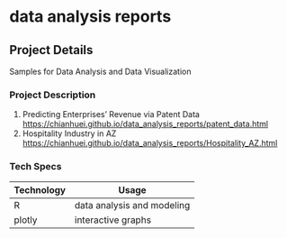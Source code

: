 # data analysis reports
## Project Details
Samples for Data Analysis and Data Visualization
### Project Description
1. Predicting Enterprises’ Revenue via Patent Data
https://chianhuei.github.io/data_analysis_reports/patent_data.html
2. Hospitality Industry in AZ
https://chianhuei.github.io/data_analysis_reports/Hospitality_AZ.html
### Tech Specs
Technology | Usage
---------- | ------
R          | data analysis and modeling
plotly     | interactive graphs
